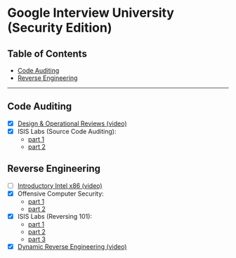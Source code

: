 # Google Interview University (Security Edition)

## Table of Contents

- [Code Auditing](#code-auditing)
- [Reverse Engineering](#reverse-engineering)

---

## Code Auditing
- [X] [Design & Operational Reviews (video)](https://vimeo.com/29082852)
- [X] ISIS Labs (Source Code Auditing):
    - [part 1](https://vimeo.com/30001189)
    - [part 2](https://vimeo.com/29702192)

## Reverse Engineering
- [ ] [Introductory Intel x86 (video)](https://www.youtube.com/playlist?list=PL038BE01D3BAEFDB0)
- [X] Offensive Computer Security:
    - [part 1](https://youtu.be/Pg8bmV9vcKg)
    - [part 2](https://youtu.be/Opz9xIYthD4)
- [X] ISIS Labs (Reversing 101):
    - [part 1](https://vimeo.com/6764570)
    - [part 2](https://vimeo.com/7177233)
    - [part 3](https://vimeo.com/7238091)
- [X] [Dynamic Reverse Engineering (video)](https://vimeo.com/30594548)
